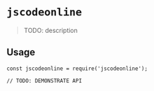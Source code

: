 # `jscodeonline`

> TODO: description

## Usage

```
const jscodeonline = require('jscodeonline');

// TODO: DEMONSTRATE API
```
